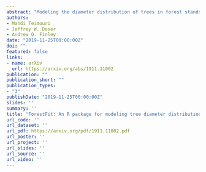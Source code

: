 ```yaml
---
abstract: "Modeling the diameter distribution of trees in forest stands is a common forestry task that supports key biologically and economically relevant management decisions. The choice of model used to represent the diameter distribution and how to estimate its parameters has received much attention in the forestry literature; however, accessible software that facilitates comprehensive comparison of the myriad modeling approaches is not available. To this end, we developed an R package called `ForestFit` that simplifies estimation of common probability distributions used to model tree diameter distributions, including the two- and three-parameter Weibull distributions, Johnson's SB distribution, Birnbaum-Saunders distribution, and finite mixture distributions. Frequentist and Bayesian techniques are provided for individual tree diameter data, as well as grouped data. Additional functionality facilitates fitting growth curves to height-diameter data. The package also provides a set of functions for computing probability distributions and simulating random realizations from common finite mixture models."
authors:
- Mahdi Teimouri
- Jeffrey W. Doser
- Andrew O. Finley
date: "2019-11-25T00:00:00Z"
doi: ""
featured: false
links:
- name: arXiv
  url: https://arxiv.org/abs/1911.11002
publication: ""
publication_short: ""
publication_types:
- "3"
publishDate: "2019-11-25T00:00:00Z"
slides: ''
summary: ''
title: "ForestFit: An R package for modeling tree diameter distributions"
url_code: ''
url_dataset: ''
url_pdf: https://arxiv.org/pdf/1911.11002.pdf
url_poster: ''
url_project: ''
url_slides: ''
url_source: ''
url_video: ''
---
```



